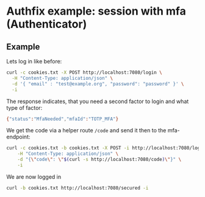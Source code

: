 # Authfix example: session with mfa (Authenticator)

## Example

Lets log in like before:
```sh
curl -c cookies.txt -X POST http://localhost:7080/login \
  -H "Content-Type: application/json" \
  -d '{ "email" : "test@example.org", "password": "password" }' \
  -i
```

The response indicates, that you need a second factor to login and what type of factor:

```sh
{"status":"MfaNeeded","mfaId":"TOTP_MFA"}
```

We get the code via a helper route `/code` and send it then to the mfa-endpoint:

```sh
curl -c cookies.txt -b cookies.txt -X POST -i http://localhost:7080/login/mfa \
    -H "Content-Type: application/json" \
    -d "{\"code\": \"$(curl -s http://localhost:7080/code)\"}" \
    -i
```

We are now logged in
```sh
curl -b cookies.txt http://localhost:7080/secured -i
```

